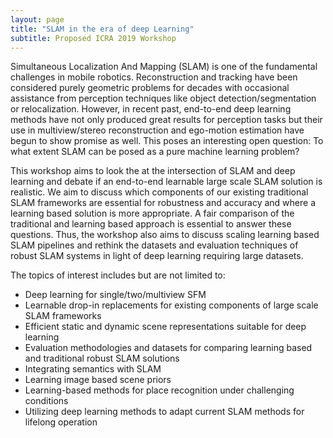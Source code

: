 ```yaml
---
layout: page
title: "SLAM in the era of deep Learning"
subtitle: Proposed ICRA 2019 Workshop
---
```



Simultaneous Localization And Mapping (SLAM) is one of the fundamental challenges in mobile robotics. Reconstruction and tracking have been considered purely geometric problems for decades with occasional assistance from perception techniques like object detection/segmentation or relocalization. However, in recent past, end-to-end deep learning methods have not only produced great results for perception tasks but their use in multiview/stereo reconstruction and ego-motion estimation have begun to show promise as well. This poses an interesting open question: To what extent SLAM can be posed as a pure machine learning problem? 

This workshop aims to look the at the intersection of SLAM and deep learning and debate if an end-to-end learnable large scale SLAM solution is realistic. We aim to discuss which components of our existing traditional SLAM frameworks are essential for robustness and accuracy and where a learning based solution is more appropriate. A fair comparison of the traditional and learning based approach is essential to answer these questions. Thus, the workshop also aims to discuss scaling learning based SLAM pipelines and rethink the datasets and evaluation techniques of robust SLAM systems in light of deep learning requiring large datasets. 

The topics of interest includes but are not limited to: 

- Deep learning for single/two/multiview SFM
- Learnable drop-in replacements for existing components of large scale SLAM frameworks
- Efficient static and dynamic scene representations suitable for deep learning
- Evaluation methodologies and datasets for comparing learning based and traditional robust SLAM solutions
- Integrating semantics with SLAM
- Learning image based scene priors
- Learning-based methods for place recognition under challenging conditions
- Utilizing deep learning methods to adapt current SLAM methods for lifelong operation


